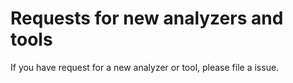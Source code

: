 # Requests for new analyzers and tools

If you have request for a new analyzer or tool, please file a issue.
